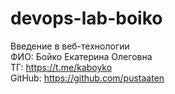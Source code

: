 # devops-lab-boiko
Введение в веб-технологии <br>
ФИО: Бойко Екатерина Олеговна <br>
ТГ: https://t.me/kaboyko <br>
GitHub: https://github.com/pustaaten <br>
